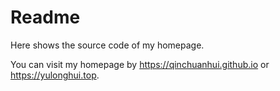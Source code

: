 # Readme

Here shows the source code of my homepage.

You can visit my homepage by  https://qinchuanhui.github.io or https://yulonghui.top.